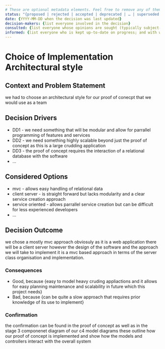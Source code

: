 ```yaml
---
# These are optional metadata elements. Feel free to remove any of them.
status: "{proposed | rejected | accepted | deprecated | … | superseded by ADR-0123"
date: {YYYY-MM-DD when the decision was last updated}
decision-makers: {list everyone involved in the decision}
consulted: {list everyone whose opinions are sought (typically subject-matter experts); and with whom there is a two-way communication}
informed: {list everyone who is kept up-to-date on progress; and with whom there is a one-way communication}
---
```


# Choice of Implementation Architectural style

## Context and Problem Statement

we had to choose an architectural style for our proof of conecpt that we would use as a team 

<!-- This is an optional element. Feel free to remove. -->
## Decision Drivers

* DD1 - we need something that will be modular and allow for parrallel programming of features and services
* DD2 - we need something highly scalable beyond just the proof of concept as this is a large crudding application
* DD3 - the proof of concept requires the interaction of a relational database with the software
* … <!-- numbers of drivers can vary -->

## Considered Options

* mvc - allows easy handling of relational data 
* client server - is straight forward but lacks modularity and a clear service creation approach
* service oriented - allows parrallel service creation but can be difficult for less experienced developers
* … <!-- numbers of options can vary -->

## Decision Outcome

we chose a mostly mvc approach obviosuly as it is a web application there will be a client server however the design of the software and the approach we will take to implement it is a mvc based approach in terms of the server class organisation and implementation.

<!-- This is an optional element. Feel free to remove. -->
### Consequences

* Good, because {easy to model heavy cruding appliactions and it allows for easy planning maintenance and scalability in future which this project needs}
* Bad, because {can be quite a slow approach that requires prior knowledge of its use to implement}

### Confirmation

the confirmation can be found in the proof of concept as well as in the stage 3 componenet diagram of our c4 model diagrams these outline how our proof of concept is implemented and show how the models and controllers interact with the overall system

